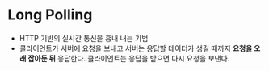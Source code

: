 # Long Polling
- HTTP 기반의 실시간 통신을 흉내 내는 기법
- 클라이언트가 서버에 요청을 보내고 서버는 응답할 데이터가 생길 때까지 **요청을 오래 잡아둔 뒤** 응답한다. 클라이언트는 응답을 받으면 다시 요청을 보낸다.